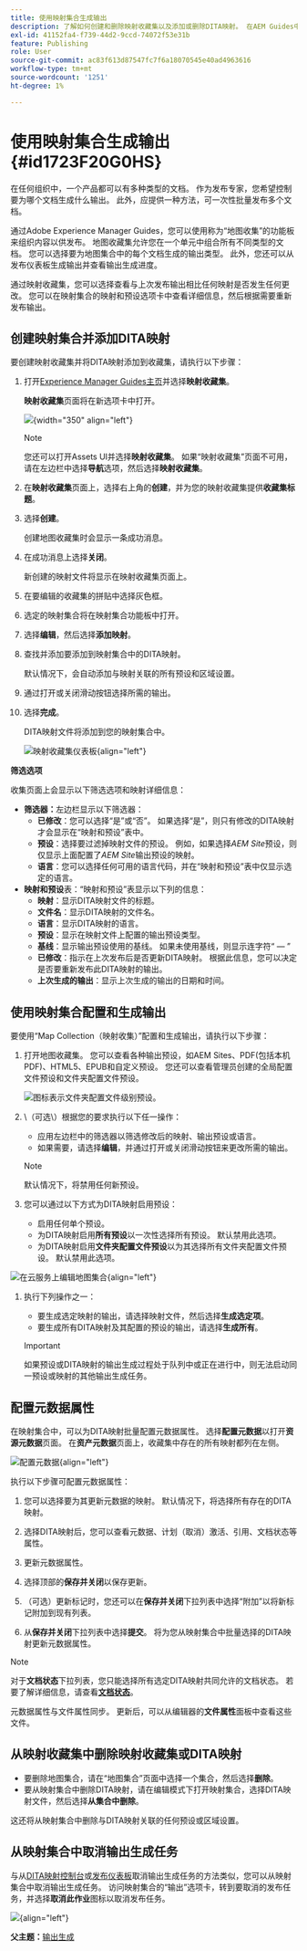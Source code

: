```yaml
---
title: 使用映射集合生成输出
description: 了解如何创建和删除映射收藏集以及添加或删除DITA映射。 在AEM Guides中，通过映射集合配置、生成和取消输出生成任务。
exl-id: 41152fa4-f739-44d2-9ccd-74072f53e31b
feature: Publishing
role: User
source-git-commit: ac83f613d87547fc7f6a18070545e40ad4963616
workflow-type: tm+mt
source-wordcount: '1251'
ht-degree: 1%

---
```


# 使用映射集合生成输出 {#id1723F20G0HS}

在任何组织中，一个产品都可以有多种类型的文档。 作为发布专家，您希望控制要为哪个文档生成什么输出。 此外，应提供一种方法，可一次性批量发布多个文档。

通过Adobe Experience Manager Guides，您可以使用称为“地图收集”的功能板来组织内容以供发布。 地图收藏集允许您在一个单元中组合所有不同类型的文档。 您可以选择要为地图集合中的每个文档生成的输出类型。 此外，您还可以从发布仪表板生成输出并查看输出生成进度。

通过映射收藏集，您可以选择查看与上次发布输出相比任何映射是否发生任何更改。 您可以在映射集合的映射和预设选项卡中查看详细信息，然后根据需要重新发布输出。

## 创建映射集合并添加DITA映射

要创建映射收藏集并将DITA映射添加到收藏集，请执行以下步骤：

1. 打开[Experience Manager Guides主页](./intro-home-page.md#map-collections)并选择&#x200B;**映射收藏集**。

   **映射收藏集**&#x200B;页面将在新选项卡中打开。

   ![](images/map-collections-page.png){width="350" align="left"}

   >[!NOTE]
   >
   > 您还可以打开Assets UI并选择&#x200B;**映射收藏集**。 如果“映射收藏集”页面不可用，请在左边栏中选择&#x200B;**导航**&#x200B;选项，然后选择&#x200B;**映射收藏集**。

1. 在&#x200B;**映射收藏集**&#x200B;页面上，选择右上角的&#x200B;**创建**，并为您的映射收藏集提供&#x200B;**收藏集标题**。
1. 选择&#x200B;**创建**。

   创建地图收藏集时会显示一条成功消息。

1. 在成功消息上选择&#x200B;**关闭**。

   新创建的映射文件将显示在映射收藏集页面上。

1. 在要编辑的收藏集的拼贴中选择灰色框。
1. 选定的映射集合将在映射集合功能板中打开。
1. 选择&#x200B;**编辑**，然后选择&#x200B;**添加映射**。
1. 查找并添加要添加到映射集合中的DITA映射。

   默认情况下，会自动添加与映射关联的所有预设和区域设置。

1. 通过打开或关闭滑动按钮选择所需的输出。
1. 选择&#x200B;**完成**。

   DITA映射文件将添加到您的映射集合中。

   ![映射收藏集仪表板](./images/map-collection-dashboard.png){align="left"}

**筛选选项**

收集页面上会显示以下筛选选项和映射详细信息：

- **筛选器：**&#x200B;左边栏显示以下筛选器：
   - **已修改**：您可以选择“是”或“否”。 如果选择“是”，则只有修改的DITA映射才会显示在“映射和预设”表中。
   - **预设**：选择要过滤掉映射文件的预设。 例如，如果选择&#x200B;*AEM Site*&#x200B;预设，则仅显示上面配置了&#x200B;*AEM Site*&#x200B;输出预设的映射。
   - **语言**：您可以选择任何可用的语言代码，并在“映射和预设”表中仅显示选定的语言。
- **映射和预设**&#x200B;表：“映射和预设”表显示以下列的信息：
   - **映射**：显示DITA映射文件的标题。
   - **文件名**：显示DITA映射的文件名。
   - **语言**：显示DITA映射的语言。
   - **预设**：显示在映射文件上配置的输出预设类型。
   - **基线**：显示输出预设使用的基线。  如果未使用基线，则显示连字符“ — ”
   - **已修改**：指示在上次发布后是否更新DITA映射。 根据此信息，您可以决定是否要重新发布此DITA映射的输出。
   - **上次生成的输出**：显示上次生成的输出的日期和时间。

## 使用映射集合配置和生成输出

要使用“Map Collection（映射收集）”配置和生成输出，请执行以下步骤：

1. 打开地图收藏集。 您可以查看各种输出预设，如AEM Sites、PDF(包括本机PDF)、HTML5、EPUB和自定义预设。 您还可以查看管理员创建的全局配置文件预设和文件夹配置文件预设。

   ![](images/global-preset-icon.svg)图标表示文件夹配置文件级别预设。
1. \（可选\）根据您的要求执行以下任一操作：
   - 应用左边栏中的筛选器以筛选修改后的映射、输出预设或语言。
   - 如果需要，请选择&#x200B;**编辑**，并通过打开或关闭滑动按钮来更改所需的输出。


   >[!NOTE]
   >  
   > 默认情况下，将禁用任何新预设。

1. 您可以通过以下方式为DITA映射启用预设：

   - 启用任何单个预设。
   - 为DITA映射启用&#x200B;**所有预设**&#x200B;以一次性选择所有预设。 默认禁用此选项。
   - 为DITA映射启用&#x200B;**文件夹配置文件预设**&#x200B;以为其选择所有文件夹配置文件预设。 默认禁用此选项。

![在云服务上编辑地图集合](images/edit-map-collection-cs.png){align="left"}



1. 执行下列操作之一：

   - 要生成选定映射的输出，请选择映射文件，然后选择&#x200B;**生成选定项**。
   - 要生成所有DITA映射及其配置的预设的输出，请选择&#x200B;**生成所有**。

   >[!IMPORTANT]
   >
   > 如果预设或DITA映射的输出生成过程处于队列中或正在进行中，则无法启动同一预设或映射的其他输出生成任务。

## 配置元数据属性

在映射集合中，可以为DITA映射批量配置元数据属性。 选择&#x200B;**配置元数据**&#x200B;以打开&#x200B;**资源元数据**&#x200B;页面。 在&#x200B;**资产元数据**&#x200B;页面上，收藏集中存在的所有映射都列在左侧。

![配置元数据](images/map-collection-asset-metadata.png){align="left"}

执行以下步骤可配置元数据属性：

1. 您可以选择要为其更新元数据的映射。 默认情况下，将选择所有存在的DITA映射。

1. 选择DITA映射后，您可以查看元数据、计划（取消）激活、引用、文档状态等属性。

1. 更新元数据属性。

1. 选择顶部的&#x200B;**保存并关闭**&#x200B;以保存更新。
1. （可选）更新标记时，您还可以在&#x200B;**保存并关闭**&#x200B;下拉列表中选择“附加”以将新标记附加到现有列表。
1. 从&#x200B;**保存并关闭**&#x200B;下拉列表中选择&#x200B;**提交**。
将为您从映射集合中批量选择的DITA映射更新元数据属性。

>[!NOTE]
> 
>对于&#x200B;**文档状态**&#x200B;下拉列表，您只能选择所有选定DITA映射共同允许的文档状态。 若要了解详细信息，请查看&#x200B;[**文档状态**](./web-editor-document-states.md)。

元数据属性与文件属性同步。 更新后，可以从编辑器的&#x200B;**文件属性**&#x200B;面板中查看这些文件。



## 从映射收藏集中删除映射收藏集或DITA映射

- 要删除地图集合，请在“地图集合”页面中选择一个集合，然后选择&#x200B;**删除**。
- 要从映射集合中删除DITA映射，请在编辑模式下打开映射集合，选择DITA映射文件，然后选择&#x200B;**从集合中删除**。

这还将从映射集合中删除与DITA映射关联的任何预设或区域设置。


## 从映射集合中取消输出生成任务

与从[DITA映射控制台](generate-output-for-a-dita-map.md#id2061H100T5Z)或[发布仪表板](generate-output-publish-dashboard.md#)取消输出生成任务的方法类似，您可以从映射集合中取消输出生成任务。 访问映射集合的“输出”选项卡，转到要取消的发布任务，并选择&#x200B;**取消此作业**&#x200B;图标以取消发布任务。

![](images/cancel-publish-task-map-collection.png){align="left"}

**父主题：**[&#x200B;输出生成](generate-output.md)
